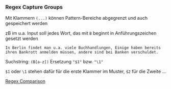 ### Regex Capture Groups

Mit Klammern `(...)` können Pattern-Bereiche abgegrenzt und auch gespeichert werden

zB im u.a. Input soll jedes Wort, das mit `B` beginnt in Anführungszeichen gesetzt werden

```text
In Berlin findet man u.a. viele Buchhandlungen, Einige haben bereits
ihren Bankrott anmelden müssen, andere sind bei Banken verschuldet.
```

Suchstring: `(B[a-z])` Ersetzung `"$1"` bzw. `"\1"`

`$1` oder `\1` stehen dafür für die erste Klammer im Muster, `$2` für die Zweite ...

<p class="ta-right"><a href="#/regex-comparison">Regex Comparison</a></p>